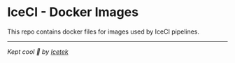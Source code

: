 # IceCI - Docker Images

This repo contains docker files for images used by IceCI pipelines. 

---

_Kept cool &#x1f9ca; by [Icetek](https://icetek.io/)_
